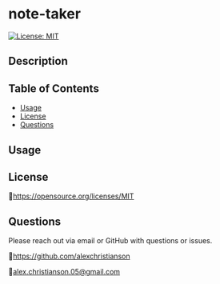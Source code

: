 # note-taker
[![License: MIT](https://img.shields.io/badge/License-MIT-yellow.svg)](https://opensource.org/licenses/MIT)

## Description 


## Table of Contents
* [Usage](#usage)
* [License](#license)
* [Questions](#questions)

## Usage


## License
🔗https://opensource.org/licenses/MIT

## Questions
Please reach out via email or GitHub with questions or issues.

🔗https://github.com/alexchristianson

📧alex.christianson.05@gmail.com
